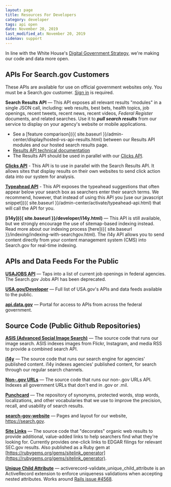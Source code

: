 ```yaml
---
layout: page
title: Resources For Developers
category: developer
tags: api open
date: November 20, 2019
last_modified_at: November 20, 2019
sidenav: support
---
```


In line with the White House's [Digital Government Strategy](https://digital.gov/resources/2012-digital-government-strategy/), we're making our code and data more open.

## APIs For Search.gov Customers

These APIs are available for use on official government websites only. You must be a Search.gov customer. [Sign in](https://search.usa.gov/sites) is required. 

**Search Results API** &mdash; This API exposes all relevant results "modules" in a single JSON call, including: web results, best bets, health topics, job openings, recent tweets, recent news, recent videos, *Federal Register* documents, and related searches. Use it to ***pull search results*** from our service to display on your agency's website or mobile applications. 

- See a [feature comparison]({{ site.baseurl }}/admin-center/display/hosted-vs-api-results.html) between our Results API modules and our hosted search results page.
- [Results API technical documentation](https://open.gsa.gov/api/searchgov-results/)
- The Results API should be used in parallel with our [Clicks API](https://open.gsa.gov/api/searchgov-clicks/).

**[Clicks API](https://open.gsa.gov/api/searchgov-clicks/)**  - This API is to use in parallel with the Search Results API. It allows sites that display results on their own websites to send click action data into our system for analysis.

**[Typeahead API](https://open.gsa.gov/api/searchgov-suggestions/)**  - This API exposes the typeahead suggestions that often appear below your search box as searchers enter their search terms. We recommend, however, that instead of using this API you [use our javascript snippet]({{ site.baseurl }}/admin-center/activate/typeahead-api.html) that will call the API for you.

**[i14y]({{ site.baseurl }}/developer/i14y.html)** &mdash; This API is still available, but we strongly encourage the use of sitemap-based indexing instead. Read more about our indexing process [here]({{ site.baseurl }}/indexing/indexing-with-searchgov.html). The i14y API allows you to send content directly from your content management system (CMS) into Search.gov for real-time indexing.

## APIs and Data Feeds For the Public

**[USAJOBS API](https://developer.usajobs.gov)** &mdash; Taps into a list of current job openings in federal agencies. The Search.gov Jobs API has been deprecated.

**[USA.gov/Developer](https://www.usa.gov/developer)** &mdash; Full list of USA.gov's APIs and data feeds available to the public.

**[api.data.gov](https://api.data.gov)** &mdash; Portal for access to APIs from across the federal government. 

## Source Code (Public Github Repositories)

**[ASIS (Advanced Social Image Search)](https://github.com/GSA/asis)** &mdash; The source code that runs our image search. ASIS indexes images from Flickr, Instagram, and media RSS to provide a combined search API.

**[i14y](https://github.com/GSA/i14y)** &mdash; The source code that runs our search engine for agencies' published content. i14y indexes agencies' published content, for search through our regular search channels.

**[Non-.gov URLs](https://github.com/GSA/govt-urls)** &mdash; The source code that runs our non-.gov URLs API. Indexes all government URLs that don't end in .gov or .mil.

**[Punchcard](https://github.com/GSA/punchcard)** &mdash; The repository of synonyms, protected words, stop words, localizations, and other vocabularies that we use to improve the precision, recall, and usability of search results.

**[search-gov-website](https://github.com/gsa/search-gov-website)** &mdash; Pages and layout for our website, <https://search.gov>.

**[Site Links](https://github.com/GSA/sitelink_generator)** &mdash; The source code that "decorates" organic web results to provide additional, value-added links to help searchers find what they're looking for. Currently provides one-click links to EDGAR filings for relevant SEC.gov results. Also published as a Ruby gem at [https://rubygems.org/gems/sitelink_generator](https://rubygems.org/gems/sitelink_generator).

**[Unique Child Attribute](https://github.com/GSA/activerecord-validate_unique_child_attribute)** &mdash; activerecord-validate_unique_child_attribute is an ActiveRecord extension to enforce uniqueness validations when accepting nested attributes. Works around [Rails issue #4568](https://github.com/rails/rails/issues/4568).
